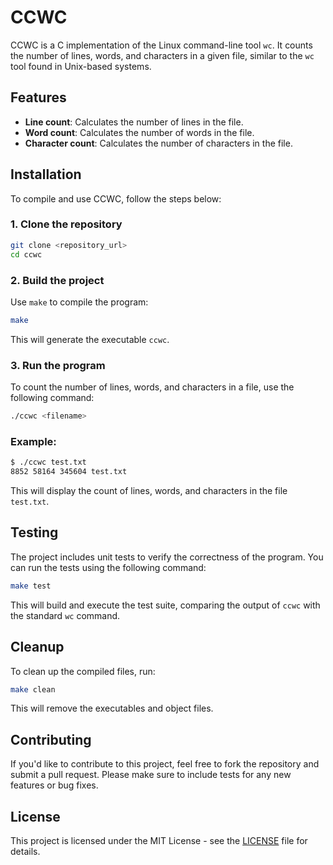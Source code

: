 # CCWC

CCWC is a C implementation of the Linux command-line tool `wc`. It counts the number of lines, words, and characters in a given file, similar to the `wc` tool found in Unix-based systems.

## Features

- **Line count**: Calculates the number of lines in the file.
- **Word count**: Calculates the number of words in the file.
- **Character count**: Calculates the number of characters in the file.

## Installation

To compile and use CCWC, follow the steps below:

### 1. Clone the repository

```bash
git clone <repository_url>
cd ccwc
```

### 2. Build the project

Use `make` to compile the program:

```bash
make
```

This will generate the executable `ccwc`.

### 3. Run the program

To count the number of lines, words, and characters in a file, use the following command:

```bash
./ccwc <filename>
```

### Example:

```bash
$ ./ccwc test.txt
8852 58164 345604 test.txt
```

This will display the count of lines, words, and characters in the file `test.txt`.

## Testing

The project includes unit tests to verify the correctness of the program. You can run the tests using the following command:

```bash
make test
```

This will build and execute the test suite, comparing the output of `ccwc` with the standard `wc` command.

## Cleanup

To clean up the compiled files, run:

```bash
make clean
```

This will remove the executables and object files.

## Contributing

If you'd like to contribute to this project, feel free to fork the repository and submit a pull request. Please make sure to include tests for any new features or bug fixes.

## License

This project is licensed under the MIT License - see the [LICENSE](LICENSE) file for details.
